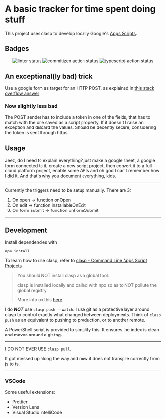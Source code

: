 # A basic tracker for time spent doing stuff

This project uses clasp to develop locally Google's [Apps Scripts](https://developers.google.com/apps-script).

## Badges

<p align="center">
  <img alt="linter status" src="https://github.com/erclu/auto-assigner/workflows/Run%20code%20linter/badge.svg"/>

  <img alt="commitizen action status" src="https://github.com/erclu/time-tracker/workflows/Conventional%20Commits/badge.svg" />

  <img alt="typescript-action status" src="https://github.com/erclu/time-tracker/workflows/Best%20practices%20for%20source%20files/badge.svg" />
</p>

## An exceptional(ly bad) trick

Use a google form as target for an HTTP POST, as explained in [this stack overflow answer](https://stackoverflow.com/a/47444396)

### Now slightly less bad

The POST sender has to include a token in one of the fields, that has to match with the one saved as a script property.
If it doesn't I raise an exception and discard the values. Should be decently secure, considering the token is sent through https.

## Usage

Jeez, do I need to explain everything? just make a google sheet, a google form connected to it, create a new script project, then convert it to a full cloud platform project, enable some APIs and oh god I can't remember how I did it. And that's why you document everything, kids.

---

Currently the triggers need to be setup manually. There are 3:

1. On open -> function onOpen
2. On edit -> function installableOnEdit
3. On form submit -> function onFormSubmit

---

## Development

Install dependencies with

```bash
npm install
```

To learn how to use clasp, refer to [clasp - Command Line Apps Script Projects](https://github.com/google/clasp)

> You should NOT install clasp as a global tool.
>
> clasp is installed locally and called with npx so as to NOT pollute the global registry.
>
> More info on this [here](https://medium.com/@maybekatz/introducing-npx-an-npm-package-runner-55f7d4bd282b).

I do **_NOT_** use `clasp push --watch`. I use git as a protective layer around clasp to control exactly what changed between deployments. Think of `clasp push` as an equivalent to pushing to production, or to another remote.

A PowerShell script is provided to simplify this. It ensures the index is clean and moves around a git tag.

---

I DO NOT EVER USE `clasp pull`.

It got messed up along the way and now it does not transpile correctly from js to ts.

---

### VSCode

Some useful extensions:

- Prettier
- Version Lens
- Visual Studio IntelliCode
